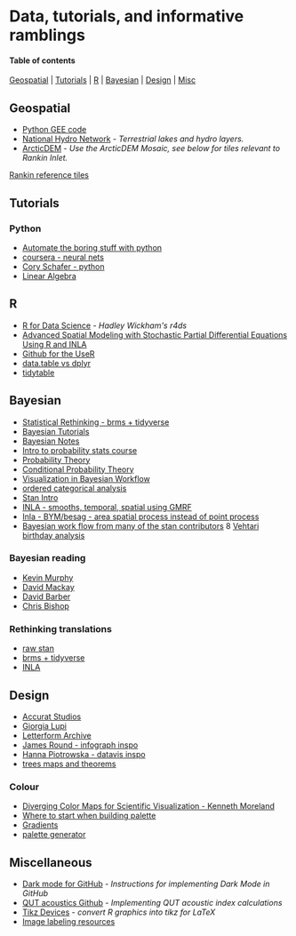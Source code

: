 # Data, tutorials, and informative ramblings

#### Table of contents
[Geospatial](#geospatial) |
[Tutorials](#tutorials) |
[R](#r) |
[Bayesian](#bayesian) |
[Design](#design) |
[Misc](*miscellaneous)



## Geospatial

* [Python GEE code](https://github.com/giswqs/earthengine-py-notebooks)
* [National Hydro Network](https://open.canada.ca/data/en/dataset/a4b190fe-e090-4e6d-881e-b87956c07977) - *Terrestrial lakes and hydro layers.*
* [ArcticDEM](https://www.pgc.umn.edu/data/arcticdem/) - *Use the ArcticDEM Mosaic, see below for tiles relevant to Rankin Inlet.*

[Rankin reference tiles](https://github.com/nuwcru/ltemp_data-sources/blob/master/landing%20page/tiles.png)


## Tutorials
### Python
* [Automate the boring stuff with python](https://automatetheboringstuff.com/)
* [coursera - neural nets](https://www.coursera.org/learn/neural-networks-deep-learning)
* [Cory Schafer - python](https://www.youtube.com/watch?v=ZDa-Z5JzLYM)
* [Linear Algebra](https://pabloinsente.github.io/intro-linear-algebra#sets)

## R
* [R for Data Science](https://r4ds.had.co.nz/) - *Hadley Wickham's r4ds*
* [Advanced Spatial Modeling with Stochastic Partial Differential Equations Using R and INLA](https://becarioprecario.bitbucket.io/spde-gitbook/index.html)
* [Github for the UseR](https://happygitwithr.com/)
* [data.table vs dplyr](https://atrebas.github.io/post/2019-03-03-datatable-dplyr/)
* [tidytable](https://markfairbanks.github.io/tidytable/)

## Bayesian
* [Statistical Rethinking - brms + tidyverse](https://bookdown.org/ajkurz/Statistical_Rethinking_recoded/)
* [Bayesian Tutorials](https://github.com/stablemarkets/BayesianTutorials)
* [Bayesian Notes](https://jrnold.github.io/bayesian_notes/bayesian-computation.html)
* [Intro to probability stats course](https://ocw.mit.edu/courses/mathematics/18-05-introduction-to-probability-and-statistics-spring-2014/readings/)
* [Probability Theory](https://betanalpha.github.io/assets/case_studies/probability_theory.html)
* [Conditional Probability Theory](https://betanalpha.github.io/assets/case_studies/conditional_probability_theory.html)
* [Visualization in Bayesian Workflow](https://rss.onlinelibrary.wiley.com/doi/full/10.1111/rssa.12378)
* [ordered categorical analysis](https://psyarxiv.com/x8swp/)
* [Stan Intro](https://github.com/betanalpha/stan_intro/blob/master/stan_intro.pdf)
* [INLA - smooths, temporal, spatial using GMRF](https://06373067248184934733.googlegroups.com/attach/91cfa6d7b7c2566e/group-models.pdf?part=0.1&view=1&vt=ANaJVrHkWMN9MfUF5wJ48sUGGNvCAj4jmyXdmEMyjliCGwKKGpeSDuftJgSJTWKLV3lZt1TX8_1M2oMMTtKDEfrHFosB083RNWod6vVI1C49FxoZn8ytUso)
* [Inla - BYM/besag - area spatial process instead of point process](http://faculty.washington.edu/jonno/SISMIDmaterial/3-spatial1.pdf)
* [Bayesian work flow from many of the stan contributors](http://www.stat.columbia.edu/~gelman/research/unpublished/Bayesian_Workflow_article.pdf)
8 [Vehtari birthday analysis](https://avehtari.github.io/casestudies/Birthdays/birthdays.html#Model_8+t_nu:_day_of_year_effect_with_Student's_t_prior)

### Bayesian reading
* [Kevin Murphy](https://probml.github.io/pml-book/book1.html)
* [David Mackay](http://www.inference.org.uk/mackay/itila/)
* [David Barber](http://web4.cs.ucl.ac.uk/staff/D.Barber/pmwiki/pmwiki.php?n=Brml.Online)
* [Chris Bishop](https://www.microsoft.com/en-us/research/uploads/prod/2006/01/Bishop-Pattern-Recognition-and-Machine-Learning-2006.pdf)

### Rethinking translations
* [raw stan](https://vincentarelbundock.github.io/rethinking2/)
* [brms + tidyverse](https://bookdown.org/ajkurz/Statistical_Rethinking_recoded/)
* [INLA](https://akawiecki.github.io/statistical_rethinking_inla/)



## Design
* [Accurat Studios](https://www.accurat.it/)
* [Giorgia Lupi](http://giorgialupi.com/)
* [Letterform Archive](http://oa.letterformarchive.org/)
* [James Round - infograph inspo](https://dribbble.com/jamesrounddesign)
* [Hanna Piotrowska - datavis inspo](https://www.behance.net/hannapio)
* [trees maps and theorems](https://www.principiae.be/book/)
### Colour
* [Diverging Color Maps for Scientific Visualization - Kenneth Moreland](https://link.springer.com/chapter/10.1007%2F978-3-642-10520-3_9)
* [Where to start when building palette](https://refactoringui.com/previews/building-your-color-palette/)
* [Gradients](https://palx.jxnblk.com/)
* [palette generator](http://colormind.io/)



## Miscellaneous
* [Dark mode for GitHub](https://github.com/nuwcru/GitHub-Dark) - *Instructions for implementing Dark Mode in GitHub*
* [QUT acoustics Github](https://github.com/QutEcoacoustics/audio-analysis/tree/master/docs) - *Implementing QUT acoustic index calculations*
* [Tikz Devices](https://github.com/Sharpie/RTikZDevice) - *convert R graphics into tikz for LaTeX*
* [Image labeling resources](https://github.com/heartexlabs/awesome-data-labeling)
